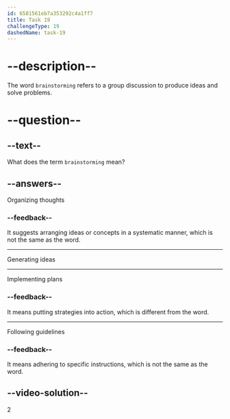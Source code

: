 ```yaml
---
id: 6581561eb7a353292c4a1ff7
title: Task 19
challengeType: 19
dashedName: task-19
---
```


# --description--

The word `brainstorming` refers to a group discussion to produce ideas and solve problems.

# --question--

## --text--

What does the term `brainstorming` mean?

## --answers--

Organizing thoughts

### --feedback--

It suggests arranging ideas or concepts in a systematic manner, which is not the same as the word.

---

Generating ideas

---

Implementing plans

### --feedback--

It means putting strategies into action, which is different from the word.

---

Following guidelines

### --feedback--

It means adhering to specific instructions, which is not the same as the word.

## --video-solution--

2

